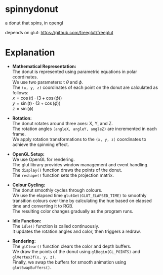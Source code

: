 # spinnydonut
a donut that spins, in opengl

depends on glut: 
https://github.com/freeglut/freeglut

# Explanation

* **Mathematical Representation:**  
    The donut is represented using parametric equations in polar coordinates.  
    We use two parameters: t $\theta$  and $\phi$.  
    The `(x, y, z)` coordinates of each point on the donut are calculated as follows:  
    $x = \cos(t) \cdot (3 + \cos(\phi))$  
    $y = \sin(t) \cdot (3 + \cos(\phi))$  
    $z = \sin(\phi)$


  
* **Rotation:**  
   The donut rotates around three axes: X, Y, and Z.  
   The rotation angles `(angleX, angleY, angleZ)` are incremented in each frame.  
   We apply rotation transformations to the `(x, y, z)` coordinates to achieve the spinning effect.  


* **OpenGL Setup:**  
   We use OpenGL for rendering.  
   The glut library provides window management and event handling.  
   The `display()` function draws the points of the donut.  
   The `reshape()` function sets the projection matrix.


* **Colour Cycling:**  
   The donut smoothly cycles through colours.  
   We use the elapsed time `glutGet(GLUT_ELAPSED_TIME)` to smoothly transition colours over time by calculating the hue based on      elapsed time and converting it to RGB.  
   The resulting color changes gradually as the program runs.


* **Idle Function:**  
   The `idle()` function is called continuously.  
   It updates the rotation angles and color, then triggers a redraw.

* **Rendering:**  
   The `glClear()` function clears the color and depth buffers.  
   We draw the points of the donut using `glBegin(GL_POINTS)` and `glVertex3f(x, y, z)`.  
   Finally, we swap the buffers for smooth animation using `glutSwapBuffers()`.  
